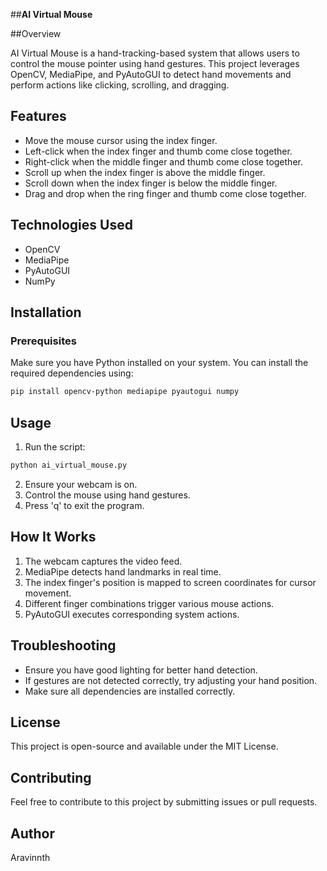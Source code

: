 ##**AI Virtual Mouse**

 
 ##Overview

AI Virtual Mouse is a hand-tracking-based system that allows users to control the mouse pointer using hand gestures. This project leverages OpenCV, MediaPipe, and PyAutoGUI to detect hand movements and perform actions like clicking, scrolling, and dragging.

## Features

- Move the mouse cursor using the index finger.
- Left-click when the index finger and thumb come close together.
- Right-click when the middle finger and thumb come close together.
- Scroll up when the index finger is above the middle finger.
- Scroll down when the index finger is below the middle finger.
- Drag and drop when the ring finger and thumb come close together.

## Technologies Used

- OpenCV
- MediaPipe
- PyAutoGUI
- NumPy

## Installation

### Prerequisites

Make sure you have Python installed on your system. You can install the required dependencies using:

```sh
pip install opencv-python mediapipe pyautogui numpy
```

## Usage

1. Run the script:

```sh
python ai_virtual_mouse.py
```

2. Ensure your webcam is on.
3. Control the mouse using hand gestures.
4. Press 'q' to exit the program.

## How It Works

1. The webcam captures the video feed.
2. MediaPipe detects hand landmarks in real time.
3. The index finger's position is mapped to screen coordinates for cursor movement.
4. Different finger combinations trigger various mouse actions.
5. PyAutoGUI executes corresponding system actions.

## Troubleshooting

- Ensure you have good lighting for better hand detection.
- If gestures are not detected correctly, try adjusting your hand position.
- Make sure all dependencies are installed correctly.

## License

This project is open-source and available under the MIT License.

## Contributing

Feel free to contribute to this project by submitting issues or pull requests.

## Author

Aravinnth

